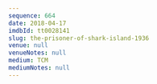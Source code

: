 ```yaml
---
sequence: 664
date: 2018-04-17
imdbId: tt0028141
slug: the-prisoner-of-shark-island-1936
venue: null
venueNotes: null
medium: TCM
mediumNotes: null
---
```

